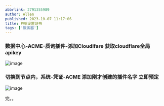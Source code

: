 ```yaml
---
abbrlink: 2791355989
author: Allen
published: 2023-10-07 11:17:06
title: PVE设置证书
tags: ['服务器']
---
```

### 数据中心-ACME-质询插件-添加Cloudlfare  获取cloudflare全局apikey 

![image](https://jsd.cdn.zzko.cn/gh/heshuiiii/blog_pics@master/20231007/image.7gb4zm2lg680.webp)



 
 


### 切换到节点内，系统-凭证-ACME  添加刚才创建的插件名字   立即预定
![image](https://jsd.cdn.zzko.cn/gh/heshuiiii/blog_pics@master/20231007/image.4nl063n37v20.webp)


完。。